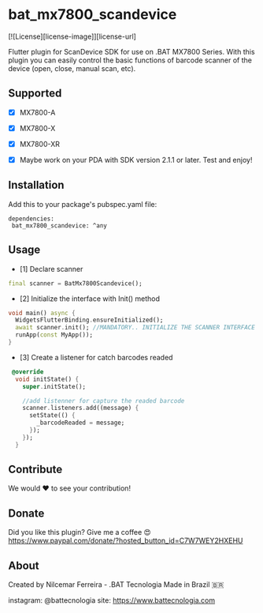 # bat_mx7800_scandevice

[![License][license-image]][license-url] 

Flutter plugin for ScanDevice SDK for use on .BAT MX7800 Series.
With this plugin you can easily control the basic functions of barcode scanner of the device (open, close, manual scan, etc).


## Supported

- [x] MX7800-A
- [x] MX7800-X
- [x] MX7800-XR

- [x] Maybe work on your PDA with SDK version 2.1.1 or later. Test and enjoy!


## Installation

Add this to your package's pubspec.yaml file:

```
dependencies:
 bat_mx7800_scandevice: ^any
```

## Usage

- [1] Declare scanner

```dart
final scanner = BatMx7800Scandevice();
```

- [2] Initialize the interface with Init() method

```dart
void main() async {
  WidgetsFlutterBinding.ensureInitialized();
  await scanner.init(); //MANDATORY.. INITIALIZE THE SCANNER INTERFACE
  runApp(const MyApp());
}
```

- [3] Create a listener for catch barcodes readed

```dart
 @override
  void initState() {
    super.initState();

    //add listenner for capture the readed barcode
    scanner.listeners.add((message) {
      setState(() {
        _barcodeReaded = message;
      });
    });
  }
```

## Contribute

We would ❤️ to see your contribution!

## Donate
Did you like this plugin? Give me a coffee 😍
https://www.paypal.com/donate/?hosted_button_id=C7W7WEY2HXEHU

## About

Created by Nilcemar Ferreira - .BAT Tecnologia
Made in Brazil 🇧🇷

instagram: @battecnologia
site: https://www.battecnologia.com
